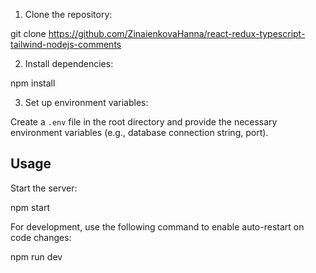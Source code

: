 1. Clone the repository:

git clone https://github.com/ZinaienkovaHanna/react-redux-typescript-tailwind-nodejs-comments

2. Install dependencies:

npm install

3. Set up environment variables:

Create a `.env` file in the root directory and provide the necessary environment variables (e.g., database connection string, port).

## Usage

Start the server:

npm start

For development, use the following command to enable auto-restart on code changes:

npm run dev
